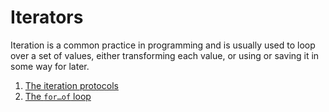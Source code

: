# Iterators

Iteration is a common practice in programming and is usually used to loop over a set of values, either transforming each value, or using or saving it in some way for later.

1. [The iteration protocols](01_iteration_protocols)
2. [The `for…of` loop](02_for_of_loop)
